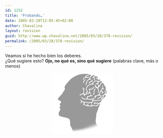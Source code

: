 ```yaml
---
id: 1252
title: 'Probando…'
date: 2005-03-28T12:05:45+02:00
author: Chavalina
layout: revision
guid: http://www.wp.chavalina.net/2005/03/28/378-revision/
permalink: /2005/03/28/378-revision/
---
```

Veamos si he hecho bien los deberes.  
&iquest;Qué sugiere esto? **Ojo, no qué es, sino qué sugiere** (palabras clave, más o menos)

<p align="center" class="imgcentro">
  <img src="/imagenes/fotos/brain.jpg" alt="brain" />
</p>